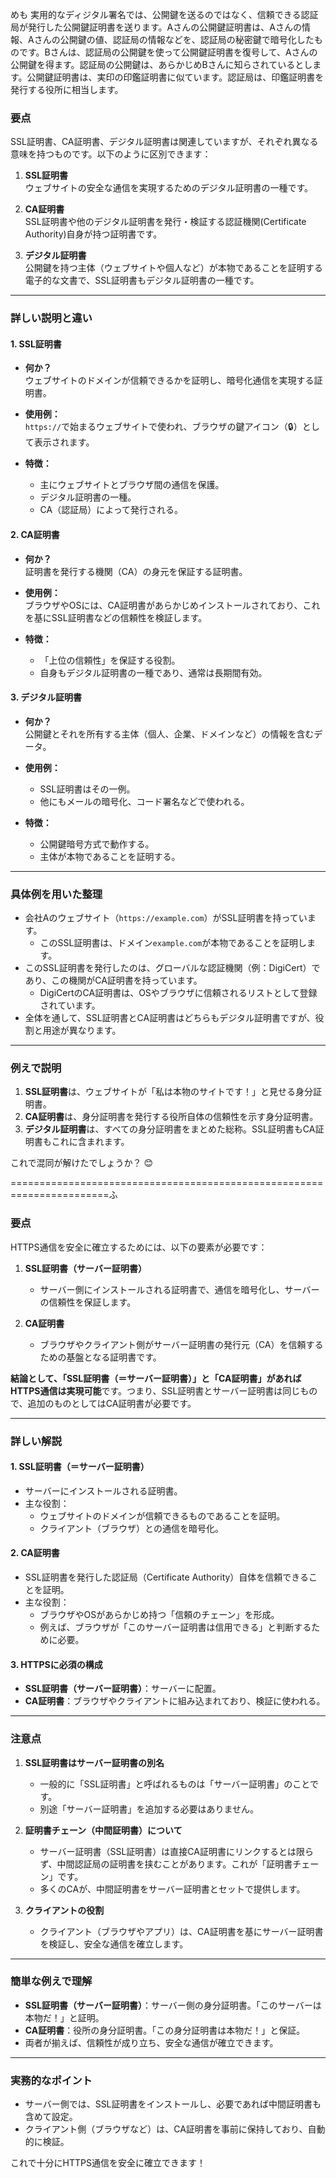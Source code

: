 めも
実用的なディジタル署名では、公開鍵を送るのではなく、信頼できる認証局が発行した公開鍵証明書を送ります。Aさんの公開鍵証明書は、Aさんの情報、Aさんの公開鍵の値、認証局の情報などを、認証局の秘密鍵で暗号化したものです。Bさんは、認証局の公開鍵を使って公開鍵証明書を復号して、Aさんの公開鍵を得ます。認証局の公開鍵は、あらかじめBさんに知らされているとします。公開鍵証明書は、実印の印鑑証明書に似ています。認証局は、印鑑証明書を発行する役所に相当します。

### 要点
SSL証明書、CA証明書、デジタル証明書は関連していますが、それぞれ異なる意味を持つものです。以下のように区別できます：

1. **SSL証明書**  
   ウェブサイトの安全な通信を実現するためのデジタル証明書の一種です。
   
2. **CA証明書**  
   SSL証明書や他のデジタル証明書を発行・検証する認証機関(Certificate Authority)自身が持つ証明書です。
   
3. **デジタル証明書**  
   公開鍵を持つ主体（ウェブサイトや個人など）が本物であることを証明する電子的な文書で、SSL証明書もデジタル証明書の一種です。

---

### 詳しい説明と違い

#### **1. SSL証明書**
- **何か？**  
  ウェブサイトのドメインが信頼できるかを証明し、暗号化通信を実現する証明書。
  
- **使用例：**  
  `https://`で始まるウェブサイトで使われ、ブラウザの鍵アイコン（🔒）として表示されます。

- **特徴：**  
  - 主にウェブサイトとブラウザ間の通信を保護。
  - デジタル証明書の一種。
  - CA（認証局）によって発行される。

#### **2. CA証明書**
- **何か？**  
  証明書を発行する機関（CA）の身元を保証する証明書。

- **使用例：**  
  ブラウザやOSには、CA証明書があらかじめインストールされており、これを基にSSL証明書などの信頼性を検証します。

- **特徴：**  
  - 「上位の信頼性」を保証する役割。
  - 自身もデジタル証明書の一種であり、通常は長期間有効。

#### **3. デジタル証明書**
- **何か？**  
  公開鍵とそれを所有する主体（個人、企業、ドメインなど）の情報を含むデータ。

- **使用例：**  
  - SSL証明書はその一例。
  - 他にもメールの暗号化、コード署名などで使われる。

- **特徴：**  
  - 公開鍵暗号方式で動作する。
  - 主体が本物であることを証明する。

---

### **具体例を用いた整理**
- 会社Aのウェブサイト（`https://example.com`）がSSL証明書を持っています。
  - このSSL証明書は、ドメイン`example.com`が本物であることを証明します。
- このSSL証明書を発行したのは、グローバルな認証機関（例：DigiCert）であり、この機関がCA証明書を持っています。
  - DigiCertのCA証明書は、OSやブラウザに信頼されるリストとして登録されています。
- 全体を通して、SSL証明書とCA証明書はどちらもデジタル証明書ですが、役割と用途が異なります。

---

### **例えで説明**
1. **SSL証明書**は、ウェブサイトが「私は本物のサイトです！」と見せる身分証明書。
2. **CA証明書**は、身分証明書を発行する役所自体の信頼性を示す身分証明書。
3. **デジタル証明書**は、すべての身分証明書をまとめた総称。SSL証明書もCA証明書もこれに含まれます。

これで混同が解けたでしょうか？ 😊

=======================================================================ふ

### 要点  
HTTPS通信を安全に確立するためには、以下の要素が必要です：

1. **SSL証明書（サーバー証明書）**  
   - サーバー側にインストールされる証明書で、通信を暗号化し、サーバーの信頼性を保証します。

2. **CA証明書**  
   - ブラウザやクライアント側がサーバー証明書の発行元（CA）を信頼するための基盤となる証明書です。

**結論として、「SSL証明書（＝サーバー証明書）」と「CA証明書」があればHTTPS通信は実現可能**です。つまり、SSL証明書とサーバー証明書は同じもので、追加のものとしてはCA証明書が必要です。

---

### 詳しい解説  

#### **1. SSL証明書（＝サーバー証明書）**
- サーバーにインストールされる証明書。
- 主な役割：  
  - ウェブサイトのドメインが信頼できるものであることを証明。
  - クライアント（ブラウザ）との通信を暗号化。

#### **2. CA証明書**
- SSL証明書を発行した認証局（Certificate Authority）自体を信頼できることを証明。
- 主な役割：  
  - ブラウザやOSがあらかじめ持つ「信頼のチェーン」を形成。
  - 例えば、ブラウザが「このサーバー証明書は信用できる」と判断するために必要。

#### **3. HTTPSに必須の構成**
- **SSL証明書（サーバー証明書）**：サーバーに配置。
- **CA証明書**：ブラウザやクライアントに組み込まれており、検証に使われる。

---

### 注意点
1. **SSL証明書はサーバー証明書の別名**  
   - 一般的に「SSL証明書」と呼ばれるものは「サーバー証明書」のことです。
   - 別途「サーバー証明書」を追加する必要はありません。

2. **証明書チェーン（中間証明書）について**  
   - サーバー証明書（SSL証明書）は直接CA証明書にリンクするとは限らず、中間認証局の証明書を挟むことがあります。これが「証明書チェーン」です。
   - 多くのCAが、中間証明書をサーバー証明書とセットで提供します。

3. **クライアントの役割**  
   - クライアント（ブラウザやアプリ）は、CA証明書を基にサーバー証明書を検証し、安全な通信を確立します。

---

### **簡単な例えで理解**
- **SSL証明書（サーバー証明書）**：サーバー側の身分証明書。「このサーバーは本物だ！」と証明。
- **CA証明書**：役所の身分証明書。「この身分証明書は本物だ！」と保証。
- 両者が揃えば、信頼性が成り立ち、安全な通信が確立できます。

---

### 実務的なポイント
- サーバー側では、SSL証明書をインストールし、必要であれば中間証明書も含めて設定。
- クライアント側（ブラウザなど）は、CA証明書を事前に保持しており、自動的に検証。

これで十分にHTTPS通信を安全に確立できます！
